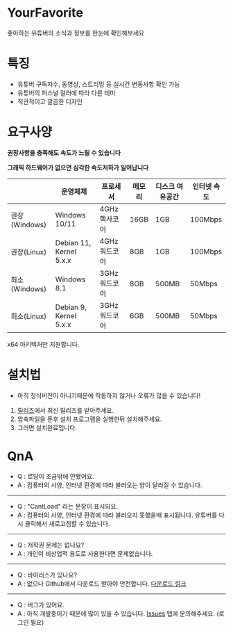 # YourFavorite
좋아하는 유튜버의 소식과 정보를 한눈에 확인해보세요

# 특징
* 유튜버 구독자수, 동영상, 스트리밍 등 실시간 변동사항 확인 가능
* 유튜버의 퍼스널 컬러에 따라 다른 테마
* 직관적이고 깔끔한 디자인

# 요구사양
**권장사항을 충족해도 속도가 느릴 수 있습니다**

**그래픽 하드웨어가 없으면 심각한 속도저하가 일어납니다**

||운영체제|프로세서|메모리|디스크 여유공간|인터넷 속도|
|-|-|-|-|-|-|
|권장(Windows)|Windows 10/11|4GHz 헥사코어|16GB|1GB|100Mbps|
|권장(Linux)|Debian 11, Kernel 5.x.x|4GHz 쿼드코어|8GB|1GB|100Mbps|
|최소(Windows)|Windows 8.1|3GHz 쿼드코어|8GB|500MB|50Mbps|
|최소(Linux)|Debian 9, Kernel 5.x.x|3GHz 쿼드코어|6GB|500MB|50Mbps|

x64 아키텍처만 지원합니다.

# 설치법
- 아직 정식버전이 아니기때문에 작동하지 않거나 오류가 많을 수 있습니다!

1. [릴리즈](https://github.com/cottons-kr/YourFavorite/releases)에서 최신 릴리즈를 받아주세요.
2. 압축파일을 푼후 설치 프로그램을 실행한뒤 설치해주세요.
3. 그러면 설치완료입니다.

# QnA
- Q : 로딩이 조금밖에 안됐어요.
- A : 컴퓨터의 사양, 인터넷 환경에 따라 불러오는 양이 달라질 수 있습니다.
-----
- Q : "CantLoad" 라는 문장이 표시되요.
- A : 컴퓨터의 사양, 인터넷 환경에 따라 불러오지 못했을때 표시됩니다. 유튜버를 다시 클릭해서 새로고침할 수 있습니다.
-----
- Q : 저작권 문제는 없나요?
- A : 개인이 비상업적 용도로 사용한다면 문제없습니다.
-----
- Q : 바이러스가 있나요?
- A : 없으나 Github에서 다운로드 받아야 안전합니다. [다운로드 링크](https://github.com/cottons-kr/YourFavorite/releases)
-----
- Q : 버그가 있어요.
- A : 아직 개발중이기 때문에 많이 있을 수 있습니다. [Issues](https://github.com/cottons-kr/YourFavorite/issues) 탭에 문의해주세요. (로그인 필요)
